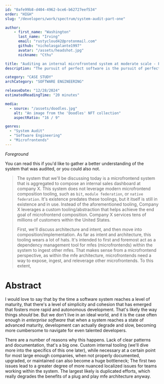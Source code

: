```yaml
---
id: "0afe99b8-d404-4962-bce6-b62727eef534"
order: "HIGH"
slug: "/developers/work/spectrum/system-audit-part-one"

author:
    - first_name: "Washington"
      last_name: "Irving"
      email: "rustycloud42@protonmail.com"
      github: "nicholasgalante1997"
      avatar: "/assets/headshot.jpg"
      nickname: "Cthu"

title: "Auditing an internal microfrontend system at moderate scale - Part 1"
description: "The pursuit of perfect software is the pursuit of perfect processes; and a bunch of other things you can say to indicate progress is usually a snake eating its own tail."

category: "CASE STUDY"
archCategory: "SOFTWARE ENGINEERING"

releaseDate: "12/28/2024"
estimatedReadingTime: "20 minutes"

media:
  - source: "/assets/doodles.jpg"
    alt: "An image from the 'Doodles' NFT collection"
    aspectRatio: "16 / 9"

genres:
  - "System Audit"
  - "Software Engineering"
  - "Microfrontends"
---
```


*Foreground*

You can read this if you'd like to gather a better understanding of the system that was audited, or you could also not.

> The system that we'll be discussing today is a microfrontend system that is aggregated to compose an internal sales dashboard at company X. This system does not leverage modern microfrontend composition tooling, such as `bit`, `module federation`, or `native federation`. It's existence predates these toolings, but it itself is still in existence and in use. Instead of the aforementioned tooling, Company X leverages a custom tooling/abstraction that helps achieve the end goal of microfrontend composition. Company X services tens of millions of customers within the United States.
>
> First, we'll discuss architecture and intent, and then move into composition/implementation. As far as intent and architecture, this tooling wears a lot of hats. It's intended to first and foremost act as a dependency management tool for mfes (microfrontends) within the system to ingest other mfes. That makes sense from a microfrontend perspective, as within the mfe architecture, microfrontends need a way to expose, ingest, and releverage other microfrontends. To this extent, 

# Abstract

I would love to say that by the time a software system reaches a level of maturity, that there's a level of simplicity and cohesion that has emerged that fosters more rapid and autonomous development. That's likely the way things *should* be. But we don't live in an ideal world, and it is the case often enough in *enterprise software* that when a system reaches a state of advanced maturity, development can actually degrade and slow, becoming more cumbersome to navigate for even talented developers.  

There are a number of reasons why this happens. Lack of clear patterns and documentation, that's a big one. Custom internal tooling (we'll dive more into the specifics of this one later), while necessary at a certain point for most large enough companies, when not properly documented, upgraded, or maintained can also become a huge bottleneck; The first two issues lead to a greater degree of more nuanced localized issues for teams working within the system. The largest likely is duplicated efforts, which really degrades the benefits of a plug and play mfe architecture anyway. 